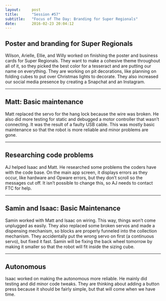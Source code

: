 ```yaml
---
layout:     post
title:      "Session #57"
subtitle:   "Focus of The Day: Branding for Super Regionals"
date:       2016-02-23 20:04:12
---
```


<h2>Poster and branding for Super Regionals</h2>

<p>Wilson, Arielle, Ellie, and Willy worked on finishing the poster and business cards for Super Regionals. They want to make a cohesive theme throughout all of it, so they picked the best color for a tesseract and are putting our name on everything. They are working on pit decorations, like planning on folding cubes to put over Christmas lights to decorate. They also increased our social media presence by creating a Snapchat and an Instagram.</p>

<hr>

<h2>Matt: Basic maintenance</h2>

<p>Matt replaced the servo for the hang lock because the wire was broken. He also did more testing for static and debugged a motor controller that wasn’t connecting. It was the result of a faulty USB cable. This was mostly basic maintenance so that the robot is more reliable and minor problems are gone.</p>

<hr>

<h2>Researching code problems</h2>

<p>AJ helped Isaac and Matt. He researched some problems the coders have with the code base. On the main app screen, it displays errors as they occur, like hardware and Opware errors, but they don’t scroll so the messages cut off. It isn’t possible to change this, so AJ needs to contact FTC for help.</p>

<hr>

<h2>Samin and Isaac: Basic Maintenance</h2>

<p>Samin worked with Matt and Isaac on wiring. This way, things won’t come unplugged as easily. They also replaced some broken servos and made a dispensing mechanism, so blocks are properly funneled into the collection mechanism. They accidentally put the wrong servo on first (a continuous servo), but fixed it fast. Samin will be fixing the back wheel tomorrow by making it smaller so that the robot will fit inside the sizing cube.</p>

<hr>

<h2>Autonomous</h2>

<p>Isaac worked on making the autonomous more reliable. He mainly did testing and did minor code tweaks. They are thinking about adding a button press because it should be fairly simple, but that will come when we have time.</p>